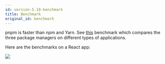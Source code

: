 ```yaml
---
id: version-5.18-benchmark
title: Benchmark
original_id: benchmark
---
```


pnpm is faster than npm and Yarn. See [this] benchmark which compares the three
package managers on different types of applications.

Here are the benchmarks on a React app:

![](https://cdn.rawgit.com/pnpm/node-package-manager-benchmark/7f0c3e40/results/imgs/react-app.svg)

[this]: https://github.com/zkochan/node-package-manager-benchmark
